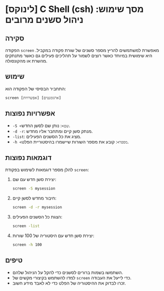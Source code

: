 # [לינוקס] C Shell (csh) מסך שימוש: ניהול סשנים מרובים

## סקירה
הפקודה `screen` מאפשרת למשתמשים להריץ מספר סשנים של שורת פקודה במקביל. היא שימושית במיוחד כאשר רוצים לשמור על תהליכים פעילים גם כאשר מתנתקים מהשרת או מהקונסולה.

## שימוש
התחביר הבסיסי של הפקודה הוא:
```
screen [אפשרויות] [ארגומנטים]
```

## אפשרויות נפוצות
- `-S <שם>`: נותן שם לסשן החדש.
- `-d -r`: מנתק סשן קיים ומתחבר אליו מחדש.
- `-list`: מציג את כל הסשנים הפעילים.
- `-h <מספר>`: קובע את מספר השורות שיישמרו בהיסטוריית הפלט.

## דוגמאות נפוצות
להלן מספר דוגמאות לשימוש בפקודת `screen`:

1. יצירת סשן חדש עם שם:
   ```bash
   screen -S mysession
   ```

2. חיבור מחדש לסשן קיים:
   ```bash
   screen -d -r mysession
   ```

3. הצגת כל הסשנים הפעילים:
   ```bash
   screen -list
   ```

4. יצירת סשן חדש עם היסטוריה של 100 שורות:
   ```bash
   screen -h 100
   ```

## טיפים
- השתמשו בשמות ברורים לסשנים כדי להקל על הניהול שלהם.
- למדו להשתמש בקיצורי מקשים של `screen` כדי לייעל את העבודה.
- זכרו לבדוק את ההיסטוריה של הפלט כדי לא לאבד מידע חשוב.